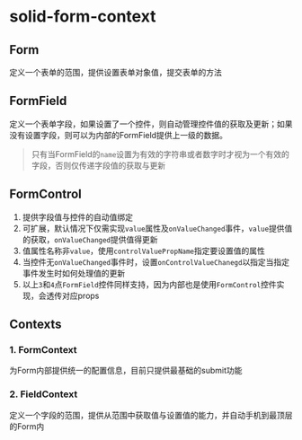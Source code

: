 # solid-form-context

## Form

定义一个表单的范围，提供设置表单对象值，提交表单的方法

## FormField

定义一个表单字段，如果设置了一个控件，则自动管理控件值的获取及更新；如果没有设置字段，则可以为内部的FormField提供上一级的数据。

> 只有当FormField的`name`设置为有效的字符串或者数字时才视为一个有效的字段，否则仅传递字段值的获取与更新

## FormControl

1. 提供字段值与控件的自动值绑定
2. 可扩展，默认情况下仅需实现`value`属性及`onValueChanged`事件，`value`提供值的获取，`onValueChanged`提供值得更新
3. 值属性名称非`value`，使用`controlValuePropName`指定要设置值的属性
4. 当控件无`onValueChanged`事件时，设置`onControlValueChanegd`以指定当指定事件发生时如何处理值的更新
5. 以上`3`和`4`点`FormField`控件同样支持，因为内部也是使用`FormControl`控件实现，会透传对应props

## Contexts

### 1. FormContext

为Form内部提供统一的配置信息，目前只提供最基础的submit功能

### 2. FieldContext

定义一个字段的范围，提供从范围中获取值与设置值的能力，并自动手机到最顶层的Form内
